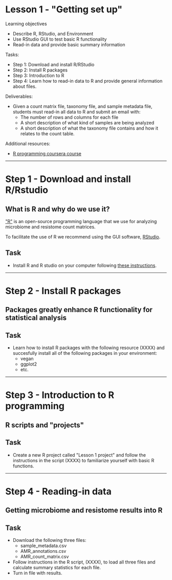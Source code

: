 # Lesson 1 - "Getting set up"
Learning objectives
* Describe R, RStudio, and Environment
* Use RStudio GUI to test basic R functionality
* Read-in data and provide basic summary information

Tasks:
* Step 1: Download and install R/RStudio
* Step 2: Install R packages
* Step 3: Introduction to R
* Step 4: Learn how to read-in data to R and provide general information about files.

Deliverables:
* Given a count matrix file, taxonomy file, and sample metadata file, students must read-in all data to R and submit an email with:
  * The number of rows and columns for each file
  * A short description of what kind of samples are being analyzed
  * A short description of what the taxonomy file contains and how it relates to the count table.

Additional resources:
  * [R programming coursera course](https://www.coursera.org/learn/r-programming)

---
# Step 1 - Download and install R/Rstudio

## What is R and why do we use it?
["R"](https://www.r-project.org/about.html) is an open-source programming language that we use for analyzing microbiome and resistome count matrices.

To facilitate the use of R we recommend using the GUI software, [RStudio](https://rstudio.com/).

## Task
* Install R and R studio on your computer following [these instructions](https://www.datacamp.com/community/tutorials/installing-R-windows-mac-ubuntu).


---
# Step 2 - Install R packages
## Packages greatly enhance R functionality for statistical analysis

## Task
* Learn how to install R packages with the following resource (XXXX) and succesfully install all of the following packages in your environment:
  * vegan
  * ggplot2
  * etc.

---
# Step 3 - Introduction to R programming
## R scripts and "projects"

## Task
* Create a new R project called "Lesson 1 project" and follow the instructions in the script (XXXX) to familiarize yourself with basic R functions.

---
# Step 4 - Reading-in data
## Getting microbiome and resistome results into R

## Task
* Download the following three files:
  * sample_metadata.csv
  * AMR_annotations.csv
  * AMR_count_matrix.csv
* Follow instructions in the R script, (XXXX), to load all three files and calculate summary statistics for each file.
* Turn in file with results.


